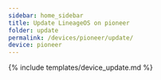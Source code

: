 ```yaml
---
sidebar: home_sidebar
title: Update LineageOS on pioneer
folder: update
permalink: /devices/pioneer/update/
device: pioneer
---
```

{% include templates/device_update.md %}
